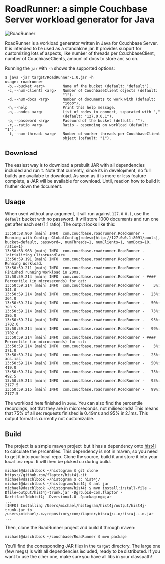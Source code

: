 RoadRunner: a simple Couchbase Server workload generator for Java
==================================================================

![RoadRunner](http://media.comicvine.com/uploads/9/96811/2101013-road_runner.jpg)

RoadRunner is a workload generator written in Java for Couchbase Server. It is intended to be used as a standalone jar. It provides support for customizing lots of aspects, like number of threads per CouchbaseClient, number of CouchbaseClients, amount of docs to store and so on.

Running the `jar` with `-h` shows the supported options:

```
$ java -jar target/RoadRunner-1.0.jar -h
usage: roadrunner
 -b,--bucket <arg>        Name of the bucket (default: "default").
 -c,--num-clients <arg>   Number of CouchbaseClient objects (default:
                          "1").
 -d,--num-docs <arg>      Number of documents to work with (default:
                          "1000").
 -h,--help                Print this help message.
 -n,--nodes <arg>         List of nodes to connect, separated with ","
                          (default: "127.0.0.1").
 -p,--password <arg>      Password of the bucket (default: "").
 -r,--ratio <arg>         Ratio - depending on workload (default: "1").
 -t,--num-threads <arg>   Number of worker threads per CouchbaseClient
                          object (default: "1").
```

Download
--------
The easiest way is to download a prebuilt JAR with all dependencies included and run it. Note that currently, since its in development, no full builds are available to download. As soon as it is more or less feature complete, a JAR will be available for download. Until, read on how to build it fruther down the document.

Usage
-----
When used without any argument, it will run against `127.0.0.1`, use the `default` bucket with no password. It will store 1000 documents and run one get after each set (1:1 ratio). The output looks like this:

```
13:50:58.960 [main] INFO  com.couchbase.roadrunner.RoadRunner - Running with Config: GlobalConfig{nodes=[http://127.0.0.1:8091/pools], bucket=default, password=, numThreads=1, numClients=1, numDocs=10, ratio=1}
13:50:58.963 [main] INFO  com.couchbase.roadrunner.RoadRunner - Initializing ClientHandlers.
13:50:59.191 [main] INFO  com.couchbase.roadrunner.RoadRunner - Running Workload.
13:50:59.211 [main] INFO  com.couchbase.roadrunner.RoadRunner - Finished running Workload in 20ms.
13:50:59.214 [main] INFO  com.couchbase.roadrunner.RoadRunner - #### Percentile (in microseconds) for get:
13:50:59.214 [main] INFO  com.couchbase.roadrunner.RoadRunner -    5%: 341.0
13:50:59.214 [main] INFO  com.couchbase.roadrunner.RoadRunner -   25%: 364.0
13:50:59.214 [main] INFO  com.couchbase.roadrunner.RoadRunner -   50%: 383.5
13:50:59.214 [main] INFO  com.couchbase.roadrunner.RoadRunner -   75%: 386.0
13:50:59.214 [main] INFO  com.couchbase.roadrunner.RoadRunner -   95%: 1702.0
13:50:59.214 [main] INFO  com.couchbase.roadrunner.RoadRunner -   99%: 1702.0
13:50:59.214 [main] INFO  com.couchbase.roadrunner.RoadRunner - #### Percentile (in microseconds) for set:
13:50:59.214 [main] INFO  com.couchbase.roadrunner.RoadRunner -    5%: 371.0
13:50:59.214 [main] INFO  com.couchbase.roadrunner.RoadRunner -   25%: 385.125
13:50:59.214 [main] INFO  com.couchbase.roadrunner.RoadRunner -   50%: 419.0
13:50:59.214 [main] INFO  com.couchbase.roadrunner.RoadRunner -   75%: 492.5
13:50:59.214 [main] INFO  com.couchbase.roadrunner.RoadRunner -   95%: 2177.5
13:50:59.215 [main] INFO  com.couchbase.roadrunner.RoadRunner -   99%: 2177.5
```
The workload here finished in `20ms`. You can also find the percentile recordings, not that they are in microseconds, not miliseconds! This means that 75% of all set requests finished in 0.49ms and 95% in 2.1ms. This output format is currently not customizable.

Build
-----
The project is a simple maven project, but it has a dependency onto [hist4j](http://code.google.com/p/hist4j/) to calculate the percentiles. This dependency is not in maven, so you need to get it into your local repo. Clone the source, build it and store it into your local `.m2` repo. It will then be picked up during build.

```
michael@daschlbook ~/histogram $ git clone https://github.com/flaptor/hist4j.git
michael@daschlbook ~/histogram $ cd hist4j/
michael@daschlbook ~/histogram/hist4j $ ant jar
michael@daschlbook ~/histogram/hist4j $ mvn install:install-file -Dfile=output/hist4j-trunk.jar -DgroupId=com.flaptor -DartifactId=hist4j -Dversion=1.0 -Dpackaging=jar
...
[INFO] Installing /Users/michael/histogram/hist4j/output/hist4j-trunk.jar to /Users/michael/.m2/repository/com/flaptor/hist4j/1.0/hist4j-1.0.jar
...
```

Then, clone the RoadRunner project and build it through maven:
```
michael@daschlbook ~/couchbase/RoadRunner $ mvn package
```
You'll find the corresponding JAR files in the `target` directory. The large one (few megs) is with all dependencies included, ready to be distributed. If you want to use the other one, make sure you have all libs in your classpath!